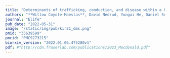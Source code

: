 ```yaml
---
title: "Determinants of trafficking, conduction, and disease within a K+ channel revealed through multiparametric deep mutational scanning"
authors: "**Willow Coyote-Maestas**, David Nedrud, Yungui He, Daniel Schmidt"
journal: "Elife"
pub_date: "2022-05-31"
image: "/static/img/pub/kir21_dms.png"
pmid: "35639599"
pmcid: "PMC9273215"
biorxiv_version: "2022.01.06.475280v1"
pdf: #"http://cdn.fraserlab.com/publications/2023_Macdonald.pdf"
---
```

